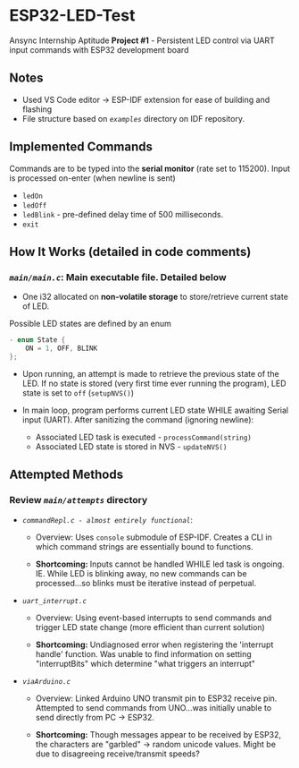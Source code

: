 # ESP32-LED-Test
 
Ansync Internship Aptitude **Project #1** - Persistent LED control via UART input commands with ESP32 development board  

## Notes
- Used VS Code editor -> ESP-IDF extension for ease of building and flashing  
- File structure based on *`examples`* directory on IDF repository.

## Implemented Commands
Commands are to be typed into the **serial monitor** (rate set to 115200). Input is processed on-enter (when newline is sent)

- `ledOn` 
- `ledOff` 
- `ledBlink` - pre-defined delay time of 500 milliseconds. 
- `exit`

## How It Works (detailed in code comments)
### *`main/main.c`*: Main executable file. Detailed below ###
- One i32 allocated on **non-volatile storage** to store/retrieve current state of LED. 

Possible LED states are defined by an enum  
```c
- enum State {
    ON = 1, OFF, BLINK
};
```

- Upon running, an attempt is made to retrieve the previous state of the LED. If no state is stored (very first time ever running the program), LED state is set to `off` (`setupNVS()`) 

- In main loop, program performs current LED state WHILE awaiting Serial input (UART). After sanitizing the command (ignoring newline):  
    -  Associated LED task is executed - `processCommand(string)`  
    -  Associated LED state is stored in NVS - `updateNVS()`

## Attempted Methods
### Review *`main/attempts`* directory

- *`commandRepl.c - almost entirely functional`*:
    - Overview: Uses `console` submodule of ESP-IDF. Creates a CLI in which command strings are essentially bound to functions. 

    - **Shortcoming:** Inputs cannot be handled WHILE led task is ongoing. IE. While LED is blinking away, no new commands can be processed...so blinks must be iterative instead of perpetual.
- *`uart_interrupt.c`*
    - Overview: Using event-based interrupts to send commands and trigger LED state change (more efficient than current solution)

    - **Shortcoming:** Undiagnosed error when registering the 'interrupt handle' function. Was unable to find information on setting "interruptBits" which determine "what triggers an interrupt"
- *`viaArduino.c`*
    - Overview: Linked Arduino UNO transmit pin to ESP32 receive pin. Attempted to send commands from UNO...was initially unable to send directly from PC -> ESP32.

    - **Shortcoming:** Though messages appear to be received by ESP32, the characters are "garbled" -> random unicode values. Might be due to disagreeing receive/transmit speeds?

